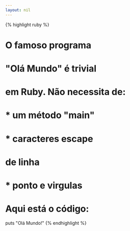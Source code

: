 ```yaml
---
layout: nil
---
```


{% highlight ruby %}
# O famoso programa
# "Olá Mundo" é trivial
# em Ruby. Não necessita de:
#
# * um método "main"
# * caracteres escape
#   de linha
# * ponto e virgulas
#
# Aqui está o código:

puts "Olá Mundo!"
{% endhighlight %}

